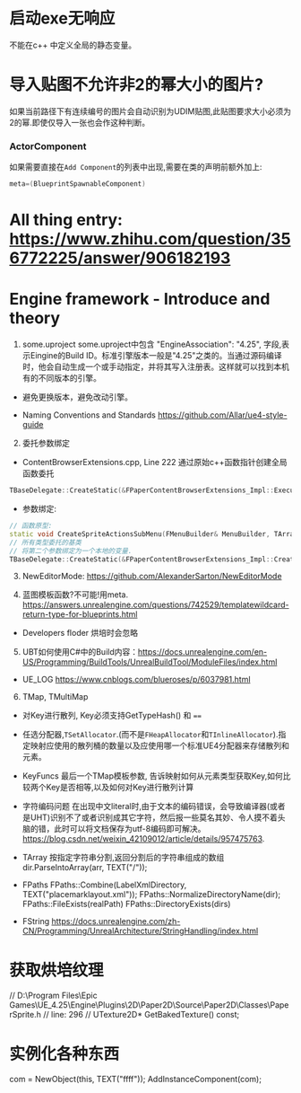 # 启动exe无响应
不能在c++ 中定义全局的静态变量。

# 导入贴图不允许非2的幂大小的图片?
如果当前路径下有连续编号的图片会自动识别为UDIM贴图,此贴图要求大小必须为2的幂.即使仅导入一张也会作这种判断。

### ActorComponent
如果需要直接在`Add Component`的列表中出现,需要在类的声明前额外加上:
```c++
meta=(BlueprintSpawnableComponent)
```
# All thing entry: https://www.zhihu.com/question/356772225/answer/906182193
# Engine framework - Introduce and theory
1. some.uproject
some.uproject中包含
"EngineAssociation": "4.25",
字段,表示Eingine的Build ID。标准引擎版本一般是"4.25"之类的。当通过源码编译时，他会自动生成一个或手动指定，并将其写入注册表。这样就可以找到本机有的不同版本的引擎。

- 避免更换版本，避免改动引擎。

- Naming Conventions and Standards
https://github.com/Allar/ue4-style-guide

2. 委托参数绑定
- ContentBrowserExtensions.cpp, Line 222
通过原始c++函数指针创建全局函数委托
```c++
TBaseDelegate::CreateStatic(&FPaperContentBrowserExtensions_Impl::ExecuteSelectedContentFunctor, StaticCastSharedPtr<FContentBrowserSelectedAssetExtensionBase>(SpriteCreatorFunctor));
```
- 参数绑定:
```c++
// 函数原型:
static void CreateSpriteActionsSubMenu(FMenuBuilder& MenuBuilder, TArray<FAssetData> SelectedAssets);
// 所有类型委托的基类
// 将第二个参数绑定为一个本地的变量.
TBaseDelegate::CreateStatic(&FPaperContentBrowserExtensions_Impl::CreateSpriteActionsSubMenu, SelectedAssets));
```
3. NewEditorMode: https://github.com/AlexanderSarton/NewEditorMode

4. 蓝图模板函数?不可能!用meta. https://answers.unrealengine.com/questions/742529/templatewildcard-return-type-for-blueprints.html
- Developers floder 
烘培时会忽略

5. UBT如何使用C#中的Build内容：https://docs.unrealengine.com/en-US/Programming/BuildTools/UnrealBuildTool/ModuleFiles/index.html
- UE_LOG
https://www.cnblogs.com/blueroses/p/6037981.html

6. TMap, TMultiMap
- 对Key进行散列, Key必须支持GetTypeHash() 和 `==`
- 任选分配器,`TSetAllocator`.(而不是`FHeapAllocator`和`TInlineAllocator`).指定映射应使用的散列桶的数量以及应使用哪一个标准UE4分配器来存储散列和元素。
- KeyFuncs 最后一个TMap模板参数, 告诉映射如何从元素类型获取Key,如何比较两个Key是否相等,以及如何对Key进行散列计算


- 字符编码问题
在出现中文literal时,由于文本的编码错误，会导致编译器(或者是UHT)识别不了或者识别成其它字符，然后报一些莫名其妙、令人摸不着头脑的错，此时可以将文档保存为utf-8编码即可解决。
https://blog.csdn.net/weixin_42109012/article/details/957475763. 

- TArray
按指定字符串分割,返回分割后的字符串组成的数组
dir.ParseIntoArray(arr, TEXT("/")); 

- FPaths
FPaths::Combine(LabelXmlDirectory, TEXT("placemarklayout.xml"));
FPaths::NormalizeDirectoryName(dir);
FPaths::FileExists(realPath)
FPaths::DirectoryExists(dirs)

- FString
https://docs.unrealengine.com/zh-CN/Programming/UnrealArchitecture/StringHandling/index.html

# 获取烘培纹理
// D:\Program Files\Epic Games\UE_4.25\Engine\Plugins\2D\Paper2D\Source\Paper2D\Classes\PaperSprite.h
// line: 296
//	UTexture2D* GetBakedTexture() const;

# 实例化各种东西

com = NewObject<UStaticMeshComponent>(this, TEXT("ffff"));
	AddInstanceComponent(com);